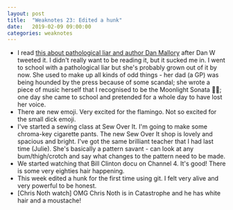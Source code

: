 ```yaml
---
layout: post
title:  "Weaknotes 23: Edited a hunk"
date:   2019-02-09 09:00:00
categories: weaknotes
---
```


* I read [this about pathological liar and author Dan Mallory](https://www.newyorker.com/magazine/2019/02/11/a-suspense-novelists-trail-of-deceptions) after Dan W tweeted it. I didn't really want to be reading it, but it sucked me in. I went to school with a pathological liar but she's probably grown out of it by now. She used to make up all kinds of odd things - her dad (a GP) was being hounded by the press because of some scandal; she wrote a piece of music herself that I recognised to be the Moonlight Sonata 🤷‍♀️; one day she came to school and pretended for a whole day to have lost her voice.
* There are new emoji. Very excited for the flamingo. Not so excited for the small dick emoji.
* I've started a sewing class at Sew Over It. I'm going to make some chroma-key cigarette pants. The new Sew Over It shop is lovely and spacious and bright. I've got the same brilliant teacher that I had last time (Julie). She's basically a pattern savant - can look at any bum/thigh/crotch and say what changes to the pattern need to be made.
* We started watching that Bill Clinton docu on Channel 4. It's good! There is some very eighties hair happening.
* This week edited a hunk for the first time using git. I felt very alive and very powerful to be honest.
* [Chris Noth watch] OMG Chris Noth is in Catastrophe and he has white hair and a moustache!
